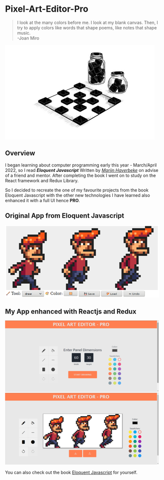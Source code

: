 # Pixel-Art-Editor-Pro
>I look at the many colors before me. I look at my blank canvas. Then, I try to apply colors like words that shape poems, like notes that shape music.  
>    -Joan Miro

<p><img src="./chapter_picture_19.jpg"/></p>

## Overview
I began learning about computer programming early this year - March/April 2022, so I read ***Eloquent Javascript*** Written by *[Marijn Haverbeke](https://github.com/marijnh)* on advise of a friend and mentor. After completing the book I went on to study on the React framework and Redux Library.

So I decided to recreate the one of my favourite projects from the book Eloquent Javascript with the other new technologies I have learned also enhanced it with a full UI hence **PRO**.

## Original App from Eloquent Javascript
<p><img src="./pixel_editor.png"/></p>

## My App enhanced with Reactjs and Redux
<p>
    <img src="./init_view.png"/>
    <img src ="./drawing_view.png">
</p>

You can also check out the book [Eloquent Javascript](https://eloquentjavascript.net/) for yourself.